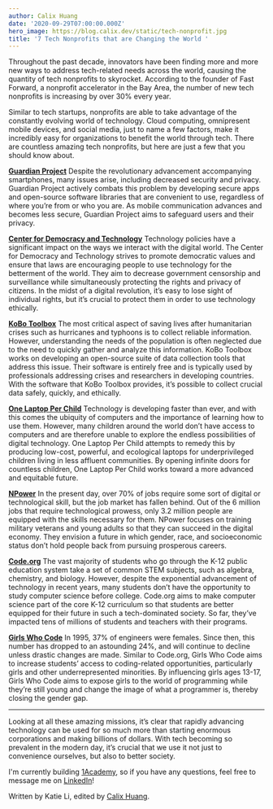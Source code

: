 ```yaml
---
author: Calix Huang
date: '2020-09-29T07:00:00.000Z'
hero_image: https://blog.calix.dev/static/tech-nonprofit.jpg
title: '7 Tech Nonprofits that are Changing the World '
---
```


Throughout the past decade, innovators have been finding more and more new ways to address tech-related needs across the world, causing the quantity of tech nonprofits to skyrocket. According to the founder of Fast Forward, a nonprofit accelerator in the Bay Area, the number of new tech nonprofits is increasing by over 30% every year.

Similar to tech startups, nonprofits are able to take advantage of the constantly evolving world of technology. Cloud computing, omnipresent mobile devices, and social media, just to name a few factors, make it incredibly easy for organizations to benefit the world through tech. There are countless amazing tech nonprofits, but here are just a few that you should know about.

[**Guardian Project**](https://guardianproject.info/)
Despite the revolutionary advancement accompanying smartphones, many issues arise, including decreased security and privacy. Guardian Project actively combats this problem by developing secure apps and open-source software libraries that are convenient to use, regardless of where you’re from or who you are. As mobile communication advances and becomes less secure, Guardian Project aims to safeguard users and their privacy.

[**Center for Democracy and Technology**](https://cdt.org/)
Technology policies have a significant impact on the ways we interact with the digital world. The Center for Democracy and Technology strives to promote democratic values and ensure that laws are encouraging people to use technology for the betterment of the world. They aim to decrease government censorship and surveillance while simultaneously protecting the rights and privacy of citizens. In the midst of a digital revolution, it’s easy to lose sight of individual rights, but it’s crucial to protect them in order to use technology ethically.

[**KoBo Toolbox**](https://www.kobotoolbox.org/#home)
The most critical aspect of saving lives after humanitarian crises such as hurricanes and typhoons is to collect reliable information. However, understanding the needs of the population is often neglected due to the need to quickly gather and analyze this information. KoBo Toolbox works on developing an open-source suite of data collection tools that address this issue. Their software is entirely free and is typically used by professionals addressing crises and researchers in developing countries. With the software that KoBo Toolbox provides, it’s possible to collect crucial data safely, quickly, and ethically.

[**One Laptop Per Child**](http://one.laptop.org/)
Technology is developing faster than ever, and with this comes the ubiquity of computers and the importance of learning how to use them. However, many children around the world don’t have access to computers and are therefore unable to explore the endless possibilities of digital technology. One Laptop Per Child attempts to remedy this by producing low-cost, powerful, and ecological laptops for underprivileged children living in less affluent communities. By opening infinite doors for countless children, One Laptop Per Child works toward a more advanced and equitable future.

[**NPower**](https://www.npower.org/)
In the present day, over 70% of jobs require some sort of digital or technological skill, but the job market has fallen behind. Out of the 6 million jobs that require technological prowess, only 3.2 million people are equipped with the skills necessary for them. NPower focuses on training military veterans and young adults so that they can succeed in the digital economy. They envision a future in which gender, race, and socioeconomic status don’t hold people back from pursuing prosperous careers.

[**Code.org**](https://code.org/)
The vast majority of students who go through the K-12 public education system take a set of common STEM subjects, such as algebra, chemistry, and biology. However, despite the exponential advancement of technology in recent years, many students don’t have the opportunity to study computer science before college. Code.org aims to make computer science part of the core K-12 curriculum so that students are better equipped for their future in such a tech-dominated society. So far, they’ve impacted tens of millions of students and teachers with their programs.

[**Girls Who Code**](https://girlswhocode.com/)
In 1995, 37% of engineers were females. Since then, this number has dropped to an astounding 24%, and will continue to decline unless drastic changes are made. Similar to Code.org, Girls Who Code aims to increase students’ access to coding-related opportunities, particularly girls and other underrepresented minorities. By influencing girls ages 13-17, Girls Who Code aims to expose girls to the world of programming while they’re still young and change the image of what a programmer is, thereby closing the gender gap.

----

Looking at all these amazing missions, it’s clear that rapidly advancing technology can be used for so much more than starting enormous corporations and making billions of dollars. With tech becoming so prevalent in the modern day, it’s crucial that we use it not just to convenience ourselves, but also to better society.

I'm currently building [1Academy](https://1academy.org), so if you have any questions, feel free to message me on [LinkedIn](https://www.linkedin.com/in/calix-huang/)!

Written by Katie Li, edited by [Calix Huang](https://www.linkedin.com/in/calix-huang/).

